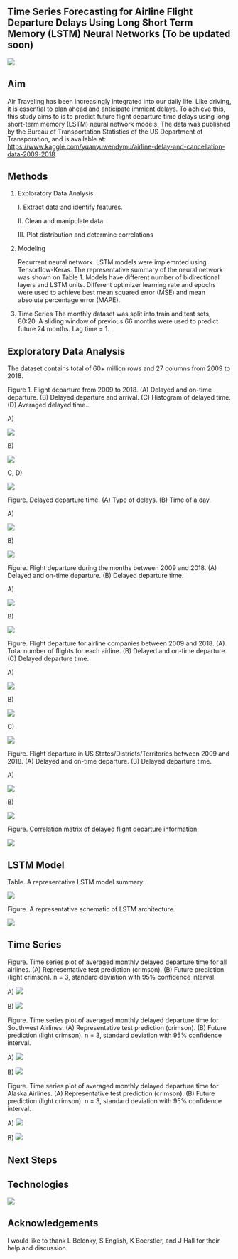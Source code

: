 ## Time Series Forecasting for Airline Flight Departure Delays Using Long Short Term Memory (LSTM) Neural Networks (To be updated soon)


![](image/airport.png)


## Aim

Air Traveling has been increasingly integrated into our daily life.  Like driving, it is essential to plan ahead and anticipate immient delays.  To achieve this, this study aims to is to predict future flight departure time delays using long short-term memory (LSTM) neural network models.  The data was published by the Bureau of Transportation Statistics of the US Department of Transporation, and is available at: https://www.kaggle.com/yuanyuwendymu/airline-delay-and-cancellation-data-2009-2018.


## Methods

1. Exploratory Data Analysis

    I. Extract data and identify features.

    II. Clean and manipulate data

    III. Plot distribution and determine correlations
    

2. Modeling

    Recurrent neural network.  LSTM models were implemnted using Tensorflow-Keras.  The representative summary of the neural network was shown on Table 1.  Models have different number of bidirectional layers and LSTM units.  Different optimizer learning rate and epochs were used to achieve best mean squared error (MSE) and mean absolute percentage error (MAPE).

3. Time Series
    The monthly dataset was split into train and test sets, 80:20.  A sliding window of previous 66 months were used to predict future 24 months.  Lag time = 1.

## Exploratory Data Analysis

The dataset contains total of 60+ million rows and 27 columns from 2009 to 2018.


Figure 1.  Flight departure from 2009 to 2018.  (A) Delayed and on-time departure. (B) Delayed departure and arrival. (C) Histogram of delayed time.  (D) Averaged delayed time...

A)

![](image/flightDeparture2009_2018.png)

B)

![](image/delayedDeparture2009_2018.png)

C, D)

![](image/time_delay.png)



Figure.  Delayed departure time.  (A) Type of delays.  (B) Time of a day.

A)

![](image/boxplotDelay.png)

B)

![](image/boxplotTime.png)



Figure.  Flight departure during the months between 2009 and 2018.  (A) Delayed and on-time departure.  (B) Delayed departure time.

A)

![](image/months.png)

B)

![](image/boxplotMonths.png)



Figure.  Flight departure for airline companies between 2009 and 2018.  (A) Total number of flights for each airline.  (B) Delayed and on-time departure.  (C) Delayed departure time.

A)

![](image/airline_counts.png)

B)

![](image/airline.png)

C)

![](image/boxplotAirline.png)



Figure.  Flight departure in US States/Districts/Territories between 2009 and 2018.  (A) Delayed and on-time departure.  (B) Delayed departure time.

A)

![](image/states.png)

B)

![](image/boxplotStates.png)



Figure.  Correlation matrix of delayed flight departure information.

![](image/correlation_matrix.png)



## LSTM Model

Table.  A representative LSTM model summary.

![](image/LSTM_model_summary.jpg)

Figure.  A representative schematic of LSTM architecture.


![](image/schematic_LSTM_architecture.jpg)



## Time Series

Figure.  Time series plot of averaged monthly delayed departure time for all airlines.  (A) Representative test prediction (crimson).  (B) Future prediction (light crimson).  n = 3, standard deviation with 95% confidence interval.

A)
![](image/predict_test_all_flights.png)

B)
![](image/predict_future_spread_all_flights.png)


Figure.  Time series plot of averaged monthly delayed departure time for Southwest Airlines.  (A) Representative test prediction (crimson).  (B) Future prediction (light crimson).  n = 3, standard deviation with 95% confidence interval.

A)
![](image/predict_test_sw.png)

B)
![](image/predict_future_spread_sw.png)


Figure.  Time series plot of averaged monthly delayed departure time for Alaska Airlines.  (A) Representative test prediction (crimson).  (B) Future prediction (light crimson).  n = 3, standard deviation with 95% confidence interval.

A)
![](image/predict_test_alaska.png)

B)
![](image/predict_future_spread_alaska.png)



## Next Steps



## Technologies

![](image/technologies.jpg)


## Acknowledgements

I would like to thank L Belenky, S English, K Boerstler, and J Hall for their help and discussion.

